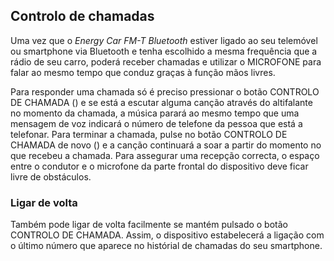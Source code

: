 ## Controlo de chamadas

Uma vez que o *Energy Car FM-T Bluetooth* estiver ligado ao seu telemóvel ou smartphone via Bluetooth e tenha escolhido a mesma frequência que a rádio de seu carro, poderá receber chamadas e utilizar o MICROFONE para falar ao mesmo tempo que conduz graças à função mãos livres.

Para responder uma chamada só é preciso pressionar o botão CONTROLO DE CHAMADA () e se está a escutar alguma canção através do altifalante no momento da chamada, a música parará ao mesmo tempo que uma mensagem de voz indicará o número de telefone da pessoa que está a telefonar. Para terminar a chamada, pulse no botão CONTROLO DE CHAMADA de novo () e a canção continuará a soar a partir do momento no que recebeu a chamada. 
Para assegurar uma recepção correcta, o espaço entre o condutor e o microfone da parte frontal do dispositivo deve ficar livre de obstáculos.


### Ligar de volta

Também pode ligar de volta facilmente se mantém pulsado o botão CONTROLO DE CHAMADA. Assim, o dispositivo estabelecerá a ligação com o último número que aparece no histórial de chamadas do seu smartphone.
